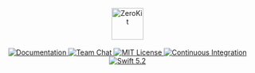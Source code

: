 <p align="center">
    <img 
        src="https://user-images.githubusercontent.com/1342803/75629786-f9b64600-5bb2-11ea-856b-9ded8ea07450.png" 
        height="64" 
        alt="ZeroKit"
    >
    <br>
    <br>
    <a href="https://docs.vapor.codes/4.0/">
        <img src="http://img.shields.io/badge/read_the-docs-2196f3.svg" alt="Documentation">
    </a>
    <a href="https://discord.gg/vapor">
        <img src="https://img.shields.io/discord/431917998102675485.svg" alt="Team Chat">
    </a>
    <a href="LICENSE">
        <img src="http://img.shields.io/badge/license-MIT-brightgreen.svg" alt="MIT License">
    </a>
    <a href="https://github.com/vapor/zero-kit/actions">
        <img src="https://github.com/vapor/zero-kit/workflows/test/badge.svg" alt="Continuous Integration">
    </a>
    <a href="https://swift.org">
        <img src="http://img.shields.io/badge/swift-5.2-brightgreen.svg" alt="Swift 5.2">
    </a>
</p>
